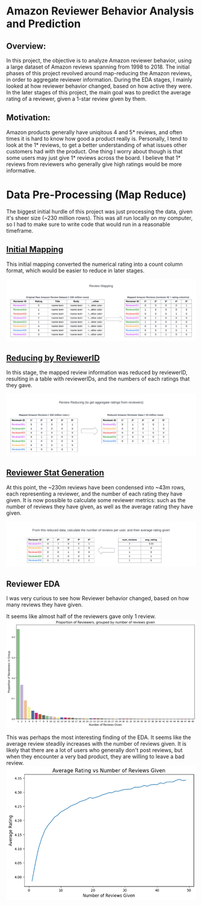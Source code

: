 # Amazon Reviewer Behavior Analysis and Prediction

## Overview:
In this project, the objective is to analyze Amazon reviewer behavior, using a large dataset of Amazon reviews spanning from 1998 to 2018. The initial phases of this project revolved around map-reducing the Amazon reviews, in order to aggregate reviewer information. During the EDA stages, I mainly looked at how reviewer behavior changed, based on how active they were. In the later stages of this project, the main goal was to predict the average rating of a reviewer, given a 1-star review given by them.

## Motivation:
Amazon products generally have uniqitous 4 and 5* reviews, and often times it is hard to know how good a product really is. Personally, I tend to look at the 1* reviews, to get a better understanding of what issues other customers had with the product. One thing I worry about though is that some users may just give 1* reviews across the board. I believe that 1* reviews from reviewers who generally give high ratings would be more informative.

# Data Pre-Processing (Map Reduce)
The biggest initial hurdle of this project was just processing the data, given it's sheer size (~230 million rows). This was all run locally on my computer, so I had to make sure to write code that would run in a reasonable timeframe.

## [Initial Mapping](./Data_Processing/Review_Mapping.ipynb)

This initial mapping converted the numerical rating into a count column format, which would be easier to reduce in later stages.

![InitialMap](./Readme_Images/initial_map.png)

## [Reducing by ReviewerID](./Data_Processing/Reduce_Reviewer_Data.ipynb)
In this stage, the mapped review information was reduced by reviewerID, resulting in a table with reviewerIDs, and the numbers of each ratings that they gave.

![ReviewerReducing](./Readme_Images/reviewer_reducing.png)

## [Reviewer Stat Generation](./Data_Processing/Reviewer_Feature_Engineering.ipynb)
At this point, the ~230m reviews have been condensed into ~43m rows, each representing a reviewer, and the number of each rating they have given. It is now possible to calculate some reviewer metrics: such as the number of reviews they have given, as well as the average rating they have given.

![ReviewerStatGeneration](./Readme_Images/reviewer_stat_generation.png)

## Reviewer EDA
I was very curious to see how Reviewer behavior changed, based on how many reviews they have given.

It seems like almost half of the reviewers gave only 1 review.
![ReviewerProportions](./Readme_Images/reviewer_proportions.png)

This was perhaps the most interesting finding of the EDA. It seems like the average review steadily increases with the number of reviews given. It is likely that there are a lot of users who generally don't post reviews, but when they encounter a very bad product, they are willing to leave a bad review.
![AvgRatingVsNumReviews](./Readme_Images/avg_rating_by_num_reviews.png)


<!-- https://cseweb.ucsd.edu/~jmcauley/datasets/amazon_v2/ -->